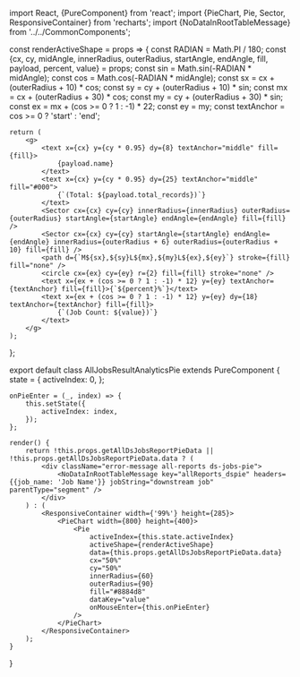 
import React, {PureComponent} from 'react';
import {PieChart, Pie, Sector, ResponsiveContainer} from 'recharts';
import {NoDataInRootTableMessage} from '../../CommonComponents';


const renderActiveShape = props => {
    const RADIAN = Math.PI / 180;
    const {cx, cy, midAngle, innerRadius, outerRadius, startAngle, endAngle, fill, payload, percent, value} = props;
    const sin = Math.sin(-RADIAN * midAngle);
    const cos = Math.cos(-RADIAN * midAngle);
    const sx = cx + (outerRadius + 10) * cos;
    const sy = cy + (outerRadius + 10) * sin;
    const mx = cx + (outerRadius + 30) * cos;
    const my = cy + (outerRadius + 30) * sin;
    const ex = mx + (cos >= 0 ? 1 : -1) * 22;
    const ey = my;
    const textAnchor = cos >= 0 ? 'start' : 'end';

    return (
        <g>
            <text x={cx} y={cy * 0.95} dy={8} textAnchor="middle" fill={fill}>
                {payload.name}
            </text>
            <text x={cx} y={cy * 0.95} dy={25} textAnchor="middle" fill="#000">
                {`(Total: ${payload.total_records})`}
            </text>
            <Sector cx={cx} cy={cy} innerRadius={innerRadius} outerRadius={outerRadius} startAngle={startAngle} endAngle={endAngle} fill={fill} />
            <Sector cx={cx} cy={cy} startAngle={startAngle} endAngle={endAngle} innerRadius={outerRadius + 6} outerRadius={outerRadius + 10} fill={fill} />
            <path d={`M${sx},${sy}L${mx},${my}L${ex},${ey}`} stroke={fill} fill="none" />
            <circle cx={ex} cy={ey} r={2} fill={fill} stroke="none" />
            <text x={ex + (cos >= 0 ? 1 : -1) * 12} y={ey} textAnchor={textAnchor} fill={fill}>{`${percent}%`}</text>
            <text x={ex + (cos >= 0 ? 1 : -1) * 12} y={ey} dy={18} textAnchor={textAnchor} fill={fill}>
                {`(Job Count: ${value})`}
            </text>
        </g>
    );
};

export default class AllJobsResultAnalyticsPie extends PureComponent {
    state = {
        activeIndex: 0,
    };

    onPieEnter = (_, index) => {
        this.setState({
            activeIndex: index,
        });
    };

    render() {
        return !this.props.getAllDsJobsReportPieData || !this.props.getAllDsJobsReportPieData.data ? (
            <div className="error-message all-reports ds-jobs-pie">
                <NoDataInRootTableMessage key="allReports_dspie" headers={{job_name: 'Job Name'}} jobString="downstream job" parentType="segment" />
            </div>
        ) : (
            <ResponsiveContainer width={'99%'} height={285}>
                <PieChart width={800} height={400}>
                    <Pie
                        activeIndex={this.state.activeIndex}
                        activeShape={renderActiveShape}
                        data={this.props.getAllDsJobsReportPieData.data}
                        cx="50%"
                        cy="50%"
                        innerRadius={60}
                        outerRadius={90}
                        fill="#8884d8"
                        dataKey="value"
                        onMouseEnter={this.onPieEnter}
                    />
                </PieChart>
            </ResponsiveContainer>
        );
    }
}
